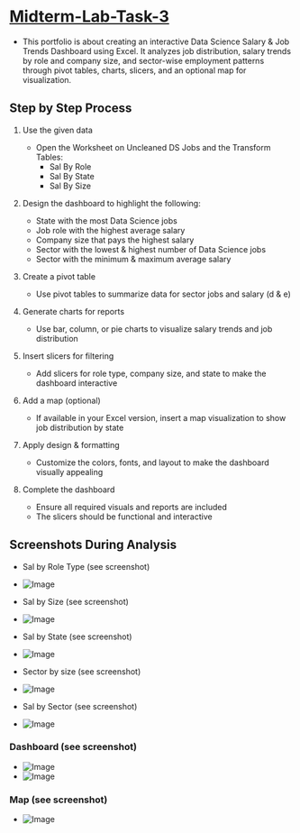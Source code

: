 # [Midterm-Lab-Task-3](https://github.com/user-attachments/files/19248501/Finished.Dashboard.xlsx)
- This portfolio is about creating an interactive Data Science Salary & Job Trends Dashboard using Excel. It analyzes job distribution, salary trends by role and company size, and sector-wise employment patterns through pivot tables, charts, slicers, and an optional map for visualization.
## Step by Step Process

1. Use the given data  
   - Open the Worksheet on Uncleaned DS Jobs and the Transform Tables:  
     - Sal By Role  
     - Sal By State  
     - Sal By Size  

2. Design the dashboard to highlight the following:  
   - State with the most Data Science jobs  
   - Job role with the highest average salary  
   - Company size that pays the highest salary  
   - Sector with the lowest & highest number of Data Science jobs  
   - Sector with the minimum & maximum average salary  

3. Create a pivot table  
   - Use pivot tables to summarize data for sector jobs and salary (d & e)  

4. Generate charts for reports  
   - Use bar, column, or pie charts to visualize salary trends and job distribution  

5. Insert slicers for filtering  
   - Add slicers for role type, company size, and state to make the dashboard interactive  

6. Add a map (optional)  
   - If available in your Excel version, insert a map visualization to show job distribution by state  

7. Apply design & formatting  
   - Customize the colors, fonts, and layout to make the dashboard visually appealing  

8. Complete the dashboard  
   - Ensure all required visuals and reports are included  
   - The slicers should be functional and interactive

## Screenshots During Analysis
- Sal by Role Type (see screenshot)
- ![Image](https://github.com/user-attachments/assets/b5aed22d-4cf9-41b7-b204-0ecc09ce64cf)

- Sal by Size (see screenshot)
- ![Image](https://github.com/user-attachments/assets/79614bb9-51ab-4d80-a291-36d720d9721b)
  
- Sal by State (see screenshot)
- ![Image](https://github.com/user-attachments/assets/8bd1776a-e0a6-44e5-8e51-5874ded84f42)

- Sector by size (see screenshot) 
- ![Image](https://github.com/user-attachments/assets/8d78a9a1-0a95-4314-a164-1192c48e1866)

- Sal by Sector (see screenshot)
- ![Image](https://github.com/user-attachments/assets/4a33f1c5-ec30-4703-b8ee-082c46e3962e)

### Dashboard (see screenshot)
- ![Image](https://github.com/user-attachments/assets/7a4d0c6f-7299-4b42-8b68-7c1fa8e0a63f)
- ![Image](https://github.com/user-attachments/assets/4b99b2f4-130c-401d-acc7-49f4e8289ca9)

### Map (see screenshot)
- ![Image](https://github.com/user-attachments/assets/e3764115-01ae-48a7-af5c-12146e9e8680)


